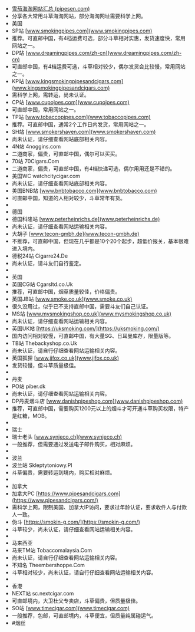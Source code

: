 - [雪茄海淘网站汇总 (pipesen.com)](https://www.pipesen.com/overseas-amoy/22.html)
- 分享各大常用斗草海淘网站，部分海淘网址需要科学上网。
- 美国
- SP站 [www.smokingpipes.com](www.smokingpipes.com)
- 推荐。可直邮中国，有4档运费可选，部分斗草相对实惠，发货速度快，常用网站之一。
- DP站 [www.dreamingpipes.com/zh-cn](www.dreamingpipes.com/zh-cn)
- 可直邮中国，有4档运费可选，斗草相对较少，偶尔发货会比较慢，常用网站之一。
- KP站 [www.kingsmokingpipesandcigars.com](www.kingsmokingpipesandcigars.com)
- 需科学上网，需转运，尚未认证。
- CP站 [www.cupojoes.com](www.cupojoes.com)
- 可直邮中国，常用网站之一。
- TP站 [www.tobaccopipes.com](www.tobaccopipes.com)
- 推荐。可直邮中国，通常2个工作日内发货，常用网站之一。
- SH站 [www.smokershaven.com](www.smokershaven.com)
- 尚未认证，请仔细查看网站底部相关内容。
- 4N站 4noggins.com
- 二道商家，偏贵，可直邮中国，偶尔可以买买。
- 70站 70Cigars.Com
- 二道商家，偏贵，可直邮中国，有4档快递可选，偶尔用用还是不错的。
- 美国WC watchcitycigar.com
- 尚未认证，请仔细查看网站底部相关内容。
- 美国BNB站 [www.bnbtobacco.com](www.bnbtobacco.com)
- 可直邮中国，知道的人相对较少，斗草常年有货。
-
- 德国
- 德国科隆站 [www.peterheinrichs.de](www.peterheinrichs.de)
- 尚未认证，请仔细查看网站运输相关内容。
- 大胡子 [www.tecon-gmbh.de](www.tecon-gmbh.de)
- 不推荐，可直邮中国，但现在几乎都是10个20个起步，超低价报关，基本很难进入境内。
- 德税24站 Cigarre24.De
- 尚未认证，请斗友们自行鉴定。
-
- 英国
- 英国CG站 Cgarsltd.co.Uk
- 推荐，可直邮中国，烟草质量较佳，价格偏贵。
- 英国JB站 [www.smoke.co.uk](www.smoke.co.uk)
- 很久没用过，似乎已不支持直邮中国，需要斗友们自己认证。
- MS站 [www.mysmokingshop.co.uk](www.mysmokingshop.co.uk)
- 尚未认证，请仔细查看网站运输相关内容。
- 英国UK站 [https://uksmoking.com/](https://uksmoking.com/)
- 国内访问相对较慢，可直邮中国，有大量SG、日耳曼库存，限量版等。
- TB站 Thebackyshop.co.Uk
- 尚未认证，请自行仔细查看网站运输相关内容。
- 英国狐狸 [www.jjfox.co.uk](www.jjfox.co.uk)
- 发货较慢，但斗草质量极佳。
-
- 丹麦
- PO站 piber.dk
- 尚未认证，请仔细查看网站运输相关内容。
- DP丹麦烟斗店 [www.danishpipeshop.com](www.danishpipeshop.com)
- 推荐，可直邮中国，需要购买1200元以上的烟斗才可开通斗草购买权限，特产是红糖，MOB。
-
- 瑞士
- 瑞士老头 [www.synjeco.ch](www.synjeco.ch)
- 一般推荐，但需要通过发送电子邮件购买，相对麻烦。
-
- 波兰
- 波兰站 Skleptytoniowy.Pl
- 斗草偏贵，需要转运到境内，购买相对麻烦。
-
- 加拿大
- 加拿大PC [https://www.pipesandcigars.com](https://www.pipesandcigars.com/)
- 需科学上网，限制美国、加拿大IP访问，要求过年龄认证，要求收件人与付款人一致。
- 伪斗 [https://smokin-g.com/](https://smokin-g.com/)
- 斗草较少，尚未认证，请仔细查看网站运输相关内容。
-
- 马来西亚
- 马来TM站 Tobaccomalaysia.Com
- 尚未认证，请自行仔细查看网站运输相关内容。
- 不知名 Theembershoppe.Com
- 斗草相对较少，尚未认证，请自行仔细查看网站运输相关内容。
-
- 香港
- NEXT站 sc.nextcigar.com
- 可直邮境内，大卫杜父专卖店，斗草偏贵，但质量极佳。
- SO站 [www.timecigar.com](www.timecigar.com)
- 一般推荐，包邮，可直邮境内，斗草便宜，但质量纯属碰运气。
- #烟丝